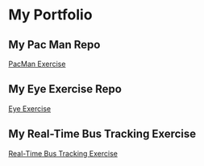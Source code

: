 # My Portfolio
## My Pac Man Repo

<a href="https://masteroraclesentinel.github.io/PacMan_along-with-_Week-4/">PacMan Exercise</a>

## My Eye Exercise Repo

<a href="https:///masteroraclesentinel.github.io/Week_08--Styles-and-Bootstrap/tree/main/EyeMovementExercise">Eye Exercise</a>

## My Real-Time Bus Tracking Exercise

<a href="https://github.com/MasterOracleSentinel/Week_09--Asynchronous-Code/tree/main/Working%20With%20The%20DOM%20To%20Add%20Animation%20To%20Maps">Real-Time Bus Tracking Exercise</a>

